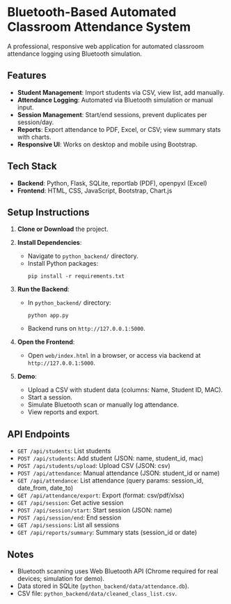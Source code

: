 # Bluetooth-Based Automated Classroom Attendance System

A professional, responsive web application for automated classroom attendance logging using Bluetooth simulation.

## Features

- **Student Management**: Import students via CSV, view list, add manually.
- **Attendance Logging**: Automated via Bluetooth simulation or manual input.
- **Session Management**: Start/end sessions, prevent duplicates per session/day.
- **Reports**: Export attendance to PDF, Excel, or CSV; view summary stats with charts.
- **Responsive UI**: Works on desktop and mobile using Bootstrap.

## Tech Stack

- **Backend**: Python, Flask, SQLite, reportlab (PDF), openpyxl (Excel)
- **Frontend**: HTML, CSS, JavaScript, Bootstrap, Chart.js

## Setup Instructions

1. **Clone or Download** the project.

2. **Install Dependencies**:
   - Navigate to `python_backend/` directory.
   - Install Python packages:
     ```
     pip install -r requirements.txt
     ```

3. **Run the Backend**:
   - In `python_backend/` directory:
     ```
     python app.py
     ```
   - Backend runs on `http://127.0.0.1:5000`.

4. **Open the Frontend**:
   - Open `web/index.html` in a browser, or access via backend at `http://127.0.0.1:5000`.

5. **Demo**:
   - Upload a CSV with student data (columns: Name, Student ID, MAC).
   - Start a session.
   - Simulate Bluetooth scan or manually log attendance.
   - View reports and export.

## API Endpoints

- `GET /api/students`: List students
- `POST /api/students`: Add student (JSON: name, student_id, mac)
- `POST /api/students/upload`: Upload CSV (JSON: csv)
- `POST /api/attendance`: Manual attendance (JSON: student_id or name)
- `GET /api/attendance`: List attendance (query params: session_id, date_from, date_to)
- `GET /api/attendance/export`: Export (format: csv/pdf/xlsx)
- `GET /api/session`: Get active session
- `POST /api/session/start`: Start session (JSON: name)
- `POST /api/session/end`: End session
- `GET /api/sessions`: List all sessions
- `GET /api/reports/summary`: Summary stats (session_id or date)

## Notes

- Bluetooth scanning uses Web Bluetooth API (Chrome required for real devices; simulation for demo).
- Data stored in SQLite (`python_backend/data/attendance.db`).
- CSV file: `python_backend/data/cleaned_class_list.csv`.
